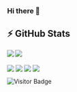 ### Hi there 👋

## ⚡ GitHub Stats

<img align="left" src="https://github-readme-stats.vercel.app/api?username=ppatil002&show_icons=true&count_private=true&theme=gruvbox&hide=issues" />
<img src="https://github-readme-stats.vercel.app/api/top-langs/?username=ppatil002&layout=compact&count_private=true&theme=gruvbox&langs_count=7" />
<br/>

<br/>
<a href="https://github.com/ppatil002/Club_Recommendation_System" target="_blank"><img align="center" src="https://github-readme-stats.vercel.app/api/pin/?username=ppatil002&repo=Club_Recommendation_System&theme=gruvbox""></a>
<a href="https://github.com/ppatil002/Text-Editor-DSA1-Mini-Project" target="_blank"><img align="center" src="https://github-readme-stats.vercel.app/api/pin/?username=ppatil002&repo=Text-Editor-DSA1-Mini-Project&theme=gruvbox""></a>
<a href="https://github.com/ppatil002/ToDoList" target="_blank"><img align="center" src="https://github-readme-stats.vercel.app/api/pin/?username=ppatil002&repo=ToDoList&theme=gruvbox""></a>
<a href="https://github.com/ppatil002/VR_Connect" target="_blank"><img align="center" src="https://github-readme-stats.vercel.app/api/pin/?username=ppatil002&repo=VR_Connect&theme=gruvbox""></a>  


![Visitor Badge](https://visitor-badge.laobi.icu/badge?page_id=ppatil002.ppatil002)

